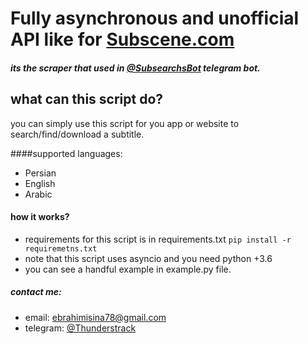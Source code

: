 # Fully asynchronous and unofficial API like for [Subscene.com](https://Subscene.com)
##### its the scraper that used in [@SubsearchsBot](https://t.me/SubsearchsBot) telegram bot.

## what can this script do?
you can simply use this script for you app or website to search/find/download a subtitle.

####supported languages:
- Persian
- English
- Arabic

#### how it works?
- requirements for this script is in requirements.txt `pip install -r requiremetns.txt`
- note that this script uses asyncio and you need python +3.6
- you can see a handful example in example.py file.

##### contact me:
* email: ebrahimisina78@gmail.com
* telegram: [@Thunderstrack](https://t.me/Thunderstrack)

